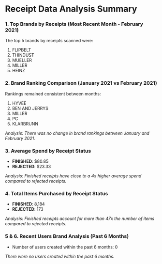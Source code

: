 # Receipt Data Analysis Summary

### 1. Top Brands by Receipts (Most Recent Month - February 2021)
The top 5 brands by receipts scanned were:
1. FLIPBELT
2. THINDUST 
3. MUELLER
4. MILLER
5. HEINZ

### 2. Brand Ranking Comparison (January 2021 vs February 2021)
Rankings remained consistent between months:
1. HYVEE
2. BEN AND JERRYS
3. MILLER
4. PC
5. KLARBRUNN

*Analysis: There was no change in brand rankings between January and February 2021.*

### 3. Average Spend by Receipt Status
- **FINISHED**: $80.85
- **REJECTED**: $23.33

*Analysis: Finished receipts have close to a 4x higher average spend compared to rejected receipts.*

### 4. Total Items Purchased by Receipt Status
- **FINISHED**: 8,184
- **REJECTED**: 173

*Analysis: Finished receipts account for more than 47x the number of items compared to rejected receipts.*

### 5 & 6. Recent Users Brand Analysis (Past 6 Months)
- Number of users created within the past 6 months: 0

*There were no users created within the past 6 months.*